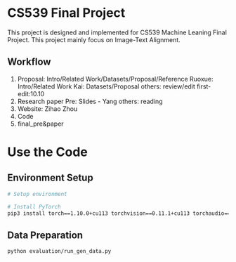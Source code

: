 # CS539 Final Project

This project is designed and implemented for CS539 Machine Leaning Final Project.
This project mainly focus on Image-Text Alignment.

## Workflow

1. Proposal: Intro/Related Work/Datasets/Proposal/Reference
	Ruoxue: Intro/Related Work
	Kai: Datasets/Proposal
	others: review/edit
	first-edit:10.10
2. Research paper Pre:
	Slides - Yang
	others: reading
3. Website:
	Zihao Zhou
4. Code
5. final_pre&paper

# Use the Code

## Environment Setup

```bash
# Setup environment

# Install PyTorch
pip3 install torch==1.10.0+cu113 torchvision==0.11.1+cu113 torchaudio==0.10.0+cu113 -f https://download.pytorch.org/whl/cu113/torch_stable.html
```

## Data Preparation

```bash
python evaluation/run_gen_data.py
```
